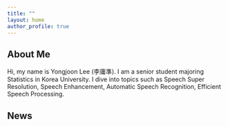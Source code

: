 ```yaml
---
title: ""
layout: home
author_profile: true
---
```


## About Me

Hi, my name is Yongjoon Lee (李庸準). I am a senior student majoring Statistics in Korea University. I dive into topics such as Speech Super Resolution, Speech Enhancement, Automatic Speech Recognition, Efficient Speech Processing.


## News
